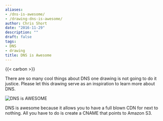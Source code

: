 ```yaml
---
aliases:
- /dns-is-awesome/
- /drawing-dns-is-awesome/
author: Chris Short
date: "2016-11-29"
description: ""
draft: false
tags:
- DNS
- drawing
title: DNS is Awesome
---
```


{{< carbon >}}

There are so many cool things about DNS one drawing is not going to do it justice. Please let this drawing serve as an inspiration to learn more about DNS.

![DNS is AWESOME](https://shortcdn.com/chrisshort/drawings/DNS-is-AWESOME.png)

DNS is awesome because it allows you to have a full blown CDN for next to nothing. All you have to do is create a CNAME that points to Amazon S3.
